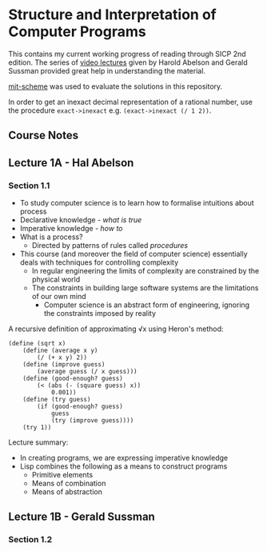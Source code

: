 # Structure and Interpretation of Computer Programs

This contains my current working progress of reading through SICP 2nd edition. The series of [video lectures](https://ocw.mit.edu/courses/electrical-engineering-and-computer-science/6-001-structure-and-interpretation-of-computer-programs-spring-2005/video-lectures/) given by Harold Abelson and Gerald Sussman provided great help in understanding the material.

[mit-scheme](https://www.gnu.org/software/mit-scheme/) was used to evaluate the solutions in this repository.

In order to get an inexact decimal representation of a rational number, use the procedure `exact->inexact` e.g. `(exact->inexact (/ 1 2))`.

## Course Notes

## Lecture 1A - Hal Abelson
### Section 1.1
- To study computer science is to learn how to formalise intuitions about process
- Declarative knowledge - *what is true*
- Imperative knowledge - *how to*
- What is a process?
    - Directed by patterns of rules called *procedures*
- This course (and moreover the field of computer science) essentially deals with techniques for controlling complexity
    - In regular engineering the limits of complexity are constrained by the physical world 
    - The constraints in building large software systems are the limitations of our own mind
        - Computer science is an abstract form of engineering, ignoring the constraints imposed by reality

A recursive definition of approximating √x using Heron's method:
```
(define (sqrt x)
    (define (average x y) 
        (/ (+ x y) 2))
    (define (improve guess)
        (average guess (/ x guess)))
    (define (good-enough? guess)
        (< (abs (- (square guess) x))
            0.001))
    (define (try guess)
        (if (good-enough? guess)
            guess
            (try (improve guess))))
    (try 1))
```
Lecture summary:
- In creating programs, we are expressing imperative knowledge
- Lisp combines the following as a means to construct programs
    - Primitive elements
    - Means of combination
    - Means of abstraction

## Lecture 1B - Gerald Sussman
### Section 1.2

